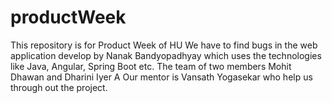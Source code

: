 # productWeek
This repository is for Product Week of HU
We have to find bugs in the web application develop by Nanak Bandyopadhyay
which uses the technologies like Java, Angular, Spring Boot etc.
The team of two members Mohit Dhawan and Dharini Iyer A
Our mentor is Vansath Yogasekar who help us through out the project.
